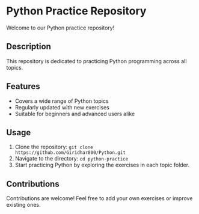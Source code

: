 # Python Practice Repository

Welcome to our Python practice repository!

## Description

This repository is dedicated to practicing Python programming across all topics.

## Features

- Covers a wide range of Python topics
- Regularly updated with new exercises
- Suitable for beginners and advanced users alike

## Usage

1. Clone the repository: `git clone https://github.com/Giridhar800/Python.git`
2. Navigate to the directory: `cd python-practice`
3. Start practicing Python by exploring the exercises in each topic folder.

## Contributions

Contributions are welcome! Feel free to add your own exercises or improve existing ones.




